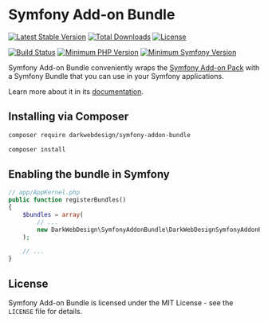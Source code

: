 # Symfony Add-on Bundle

[![Latest Stable Version](https://poser.pugx.org/darkwebdesign/symfony-addon-bundle/v/stable?format=flat)](https://packagist.org/packages/darkwebdesign/symfony-addon-bundle)
[![Total Downloads](https://poser.pugx.org/darkwebdesign/symfony-addon-bundle/downloads?format=flat)](https://packagist.org/packages/darkwebdesign/symfony-addon-bundle)
[![License](https://poser.pugx.org/darkwebdesign/symfony-addon-bundle/license?format=flat)](https://packagist.org/packages/darkwebdesign/symfony-addon-bundle)

[![Build Status](https://travis-ci.org/darkwebdesign/symfony-addon-bundle.svg?branch=2.5)](https://travis-ci.org/darkwebdesign/symfony-addon-bundle?branch=2.5)
[![Minimum PHP Version](https://img.shields.io/badge/php-%3E%3D%205.3-blue.svg)](https://php.net/)
[![Minimum Symfony Version](https://img.shields.io/badge/symfony-%3E%3D%202.3-green.svg)](https://symfony.com/)

Symfony Add-on Bundle conveniently wraps the [Symfony Add-on Pack](https://github.com/darkwebdesign/symfony-addon-pack) with a Symfony Bundle that you can use
in your Symfony applications.

Learn more about it in its [documentation](https://github.com/darkwebdesign/symfony-addon-bundle/blob/2.5/doc/index.md).

## Installing via Composer

```bash
composer require darkwebdesign/symfony-addon-bundle
```

```bash
composer install
```

## Enabling the bundle in Symfony

```php
// app/AppKernel.php
public function registerBundles()
{
    $bundles = array(
        // ...
        new DarkWebDesign\SymfonyAddonBundle\DarkWebDesignSymfonyAddonBundle(),
    );

    // ...
}
```


## License

Symfony Add-on Bundle is licensed under the MIT License - see the `LICENSE` file for details.
